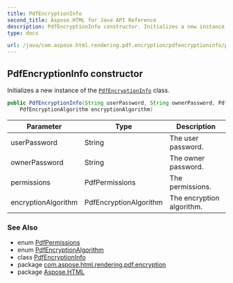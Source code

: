 ```yaml
---
title: PdfEncryptionInfo
second_title: Aspose.HTML for Java API Reference
description: PdfEncryptionInfo constructor. Initializes a new instance of the PdfEncryptionInfo class
type: docs

url: /java/com.aspose.html.rendering.pdf.encryption/pdfencryptioninfo/pdfencryptioninfo/
---
```

## PdfEncryptionInfo constructor

Initializes a new instance of the [`PdfEncryptionInfo`](../) class.

```java
public PdfEncryptionInfo(String userPassword, String ownerPassword, PdfPermissions permissions, 
    PdfEncryptionAlgorithm encryptionAlgorithm)
```

| Parameter | Type | Description |
| --- | --- | --- |
| userPassword | String | The user password. |
| ownerPassword | String | The owner password. |
| permissions | PdfPermissions | The permissions. |
| encryptionAlgorithm | PdfEncryptionAlgorithm | The encryption algorithm. |

### See Also

* enum [PdfPermissions](../../pdfpermissions/)
* enum [PdfEncryptionAlgorithm](../../pdfencryptionalgorithm/)
* class [PdfEncryptionInfo](../)
* package [com.aspose.html.rendering.pdf.encryption](../../../com.aspose.html.rendering.pdf.encryption/)
* package [Aspose.HTML](../../../)
